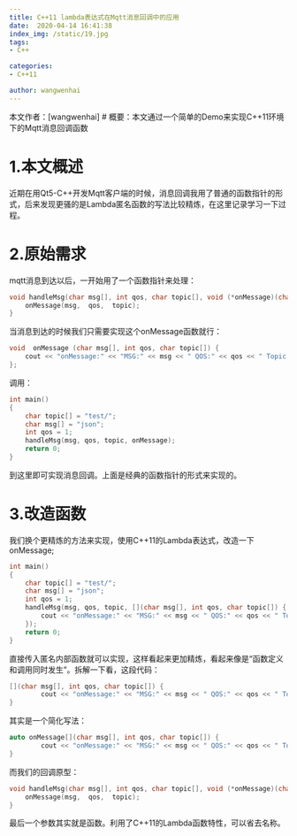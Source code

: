 ```yaml
---
title: C++11 lambda表达式在Mqtt消息回调中的应用
date:  2020-04-14 16:41:38
index_img: /static/19.jpg
tags: 
- C++

categories: 
- C++11

author: wangwenhai
---
```

本文作者：[wangwenhai] # 概要：本文通过一个简单的Demo来实现C++11环境下的Mqtt消息回调函数
<!-- more -->
# 1.本文概述
近期在用Qt5-C++开发Mqtt客户端的时候，消息回调我用了普通的函数指针的形式，后来发现更骚的是Lambda匿名函数的写法比较精炼，在这里记录学习一下过程。
# 2.原始需求
mqtt消息到达以后，一开始用了一个函数指针来处理：
```c++
void handleMsg(char msg[], int qos, char topic[], void (*onMessage)(char[], int, char[])) {
	onMessage(msg,  qos,  topic);
}
```
当消息到达的时候我们只需要实现这个onMessage函数就行：

```c++
void  onMessage (char msg[], int qos, char topic[]) {
	cout << "onMessage:" << "MSG:" << msg << " QOS:" << qos << " Topic:" << topic << endl;
};
```
调用：
```c++
int main()
{
	char topic[] = "test/";
	char msg[] = "json";
	int qos = 1;
	handleMsg(msg, qos, topic, onMessage);
	return 0;
}
```

到这里即可实现消息回调。上面是经典的函数指针的形式来实现的。
# 3.改造函数
我们换个更精炼的方法来实现，使用C++11的Lambda表达式，改造一下onMessage;
```c++
int main()
{
	char topic[] = "test/";
	char msg[] = "json";
	int qos = 1;
	handleMsg(msg, qos, topic, [](char msg[], int qos, char topic[]) {
		cout << "onMessage:" << "MSG:" << msg << " QOS:" << qos << " Topic:" << topic << endl;
	});
	return 0;
}

```
直接传入匿名内部函数就可以实现，这样看起来更加精炼，看起来像是“函数定义和调用同时发生”。拆解一下看，这段代码：
```c++
[](char msg[], int qos, char topic[]) {
		cout << "onMessage:" << "MSG:" << msg << " QOS:" << qos << " Topic:" << topic << endl;
}
```
其实是一个简化写法：
```c++
auto onMessage[](char msg[], int qos, char topic[]) {
		cout << "onMessage:" << "MSG:" << msg << " QOS:" << qos << " Topic:" << topic << endl;
}
```
而我们的回调原型：
```c++
void handleMsg(char msg[], int qos, char topic[], void (*onMessage)(char[], int, char[])) {
	onMessage(msg,  qos,  topic);
}
```
最后一个参数其实就是函数。利用了C++11的Lambda函数特性，可以省去名称。